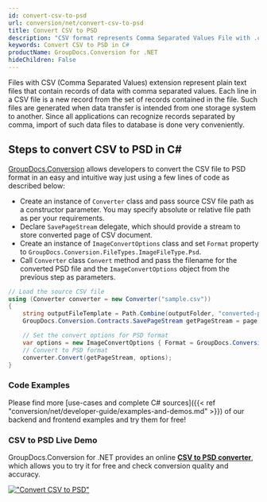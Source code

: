 ```yaml
---
id: convert-csv-to-psd
url: conversion/net/convert-csv-to-psd
title: Convert CSV to PSD
description: "CSV format represents Comma Separated Values File with .csv extension. Learn how to convert CSV to PSD file programmatically in C# language using GroupDocs.Conversion for .NET library."
keywords: Convert CSV to PSD in C#
productName: GroupDocs.Conversion for .NET
hideChildren: False
---
```


Files with CSV (Comma Separated Values) extension represent plain text files that contain records of data with comma separated values. Each line in a CSV file is a new record from the set of records contained in the file. Such files are generated when data transfer is intended from one storage system to another. Since all applications can recognize records separated by comma, import of such data files to database is done very conveniently.

## Steps to convert CSV to PSD in C#

[GroupDocs.Conversion](https://products.groupdocs.com/conversion/net) allows developers to convert the CSV file to PSD format in an easy and intuitive way just using a few lines of code as described below:

* Create an instance of `Converter` class and pass source CSV file path as a constructor parameter. You may specify absolute or relative file path as per your requirements. 
* Declare `SavePageStream` delegate, which should provide a stream to store converted page of CSV document.
* Create an instance of `ImageConvertOptions` class and set `Format` property to `GroupDocs.Conversion.FileTypes.ImageFileType.Psd`.
* Call `Converter` class `Convert` method and pass the filename for the converted PSD file and the `ImageConvertOptions` object from the previous step as parameters.

```csharp
// Load the source CSV file
using (Converter converter = new Converter("sample.csv"))
{
    string outputFileTemplate = Path.Combine(outputFolder, "converted-page-{0}.psd");
    GroupDocs.Conversion.Contracts.SavePageStream getPageStream = page => new FileStream(string.Format(outputFileTemplate, page), FileMode.Create);

    // Set the convert options for PSD format
    var options = new ImageConvertOptions { Format = GroupDocs.Conversion.FileTypes.ImageFileType.Psd };   
    // Convert to PSD format
    converter.Convert(getPageStream, options);
}
```

### Code Examples

Please find more [use-cases and complete C# sources]({{< ref "conversion/net/developer-guide/examples-and-demos.md" >}}) of our backend and frontend examples and try them for free!

### CSV to PSD Live Demo

GroupDocs.Conversion for .NET provides an online [**CSV to PSD converter**](https://products.groupdocs.app/conversion/csv-to-psd), which allows you to try it for free and check conversion quality and accuracy.

[!["Convert CSV to PSD"](conversion/net/images/convert-to-psd/convert-csv-to-psd.png)](https://products.groupdocs.app/conversion/csv-to-psd)